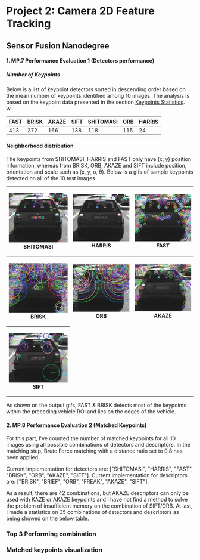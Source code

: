 # Project 2: Camera 2D Feature Tracking 
## Sensor Fusion Nanodegree

#### 1. MP.7 Performance Evaluation 1 (Detectors performance)

##### Number of Keypoints
Below is a list of keypoint detectors sorted in descending order 
based on the mean number of keypoints identified among 10 images. 
The analysis is based on the keypoint data presented in the section 
[Keypoints Statistics](#keypoints-statistics).   
w

| FAST  | BRISK | AKAZE | SIFT | SHITOMASI | ORB | HARRIS |
|-------|-------|-------|------|-----------|-----|--------|
| 413   | 272   | 166   | 138  | 118       | 115 | 24     |

#### Neighborhood distribution 

The keypoints from SHITOMASI, HARRIS and FAST only have (x, y) position information, whereas from BRISK, ORB, AKAZE and SIFT include position, orientation and scale such as (x, y, σ, θ). Below is a gifs of sample keypoints detected on all of the 10 test images. 

<table style="width:100%">
  <tr>
    <th>
      <p align="center">
           <a><img src="./output/SHITOMASI.gif" alt="Overview" width="100%" height="100%"></a>
           <br>SHITOMASI
      </p>
    </th>
        <th><p align="center">
           <a><img src="./output/HARRIS.gif" alt="Overview" width="100%" height="100%"></a>
           <br>HARRIS
        </p>
    </th>
       <th><p align="center">
           <a><img src="./output/FAST.gif" alt="Overview" width="100%" height="100%"></a>
           <br>FAST
        </p>
    </th>
  </tr>
  <tr>
    <th><p align="center">
           <a><img src="./output/BRISK.gif"  alt="Overview" width="100%" height="100%"></a>
           <br>BRISK
        </p>
    </th>
        <th><p align="center">
           <a><img src="./output/ORB.gif" alt="Overview" width="100%" height="100%"></a>
           <br>ORB
        </p>
    </th>
    <th><p align="center">
           <a><img src="./output/AKAZE.gif"  alt="Overview" width="100%" height="100%"></a>
           <br>AKAZE
        </p>
    </th>
  </tr>
  <tr>
    <th><p align="center">
           <a><img src="./output/SIFT.gif" alt="Overview" width="100%" height="100%"></a>
           <br>SIFT
        </p>
 </tr>
</table>  

As shown on the output gifs, FAST & BRISK detects most of the keypoints within the preceding vehicle ROI and lies on the edges of the vehicle.

#### 2. MP.8 Performance Evaluation 2 (Matched Keypoints)
For this part, I've counted the number of matched keypoints for all 10 images using all possible combinations of detectors and descriptors. 
In the matching step, Brute Force matching with a distance ratio set to 0.8 has been applied.

Current implementation for detectors are: ["SHITOMASI", "HARRIS", "FAST", "BRISK", "ORB", "AKAZE", "SIFT"].
Current implementation for descriptors are: ["BRISK", "BRIEF", "ORB", "FREAK", "AKAZE", "SIFT"]. 


As a result, there are 42 combinations, but AKAZE descriptors can only be used with KAZE or AKAZE keypoints and I have not find a method to solve the problem of insufficient memory on the combination of SIFT/ORB. At last, I made a statistics on 35 combinations of detectors and descriptors as being showed on the below table.


### Top 3 Performing combination

### Matched keypoints visualization

